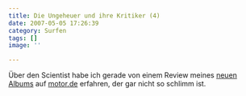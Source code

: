 ```yaml
---
title: Die Ungeheuer und ihre Kritiker (4)
date: 2007-05-05 17:26:39
category: Surfen
tags: []
image: ''

---
```


Über den Scientist habe ich gerade von einem Review meines [neuen Albums](http://www.audiacrecords.com) auf [motor.de](http://www.motor.de/motormeinung/motormeinung/motor.de/misanthrop_psychogramm.html) erfahren, der gar nicht so schlimm ist.
